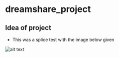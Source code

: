 # dreamshare_project


## Idea of project
* This was a splice test with the image below given

![alt text](img/page-1-dreamshare_desktop.png)
